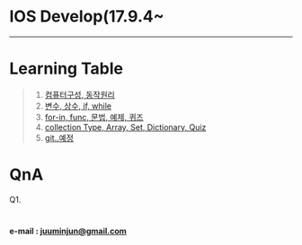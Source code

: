 # IOS Develop(17.9.4~
--- 


#### 
####
####




# Learning Table
> 1. [컴퓨터구성, 동작원리](/study/1_17.9.4.md)
> 2. [변수, 상수, if, while](/study/2_17.9.5.md)
> 3. [for-in, func, 문법, 예제, 퀴즈](/study/3_17.9.6.md)
> 4. [collection Type, Array, Set, Dictionary, Quiz](/study/4_17.9.7.md)
> 5. [git..예정](/study/5_17.9.8.md)


# QnA


Q1.
 







#
#
#
#### e-mail : <juuminjun@gmail.com>

